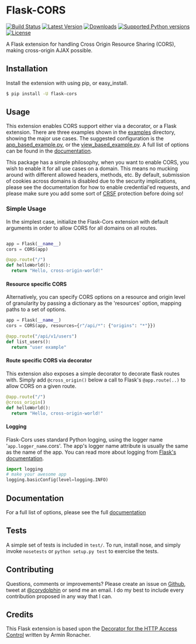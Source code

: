 # Flask-CORS

[![Build Status](https://api.travis-ci.org/corydolphin/flask-cors.svg?branch=master)](https://travis-ci.org/corydolphin/flask-cors) [![Latest Version](https://pypip.in/version/Flask-Cors/badge.svg)](https://pypi.python.org/pypi/Flask-Cors/) [![Downloads](https://pypip.in/download/Flask-Cors/badge.svg)](https://pypi.python.org/pypi/Flask-Cors/) [![Supported Python versions](https://pypip.in/py_versions/Flask-Cors/badge.svg)](https://pypi.python.org/pypi/Flask-Cors/) [![License](https://pypip.in/license/Flask-Cors/badge.svg)](https://pypi.python.org/pypi/Flask-Cors/)

A Flask extension for handling Cross Origin Resource Sharing (CORS), making cross-origin AJAX possible.

## Installation

Install the extension with using pip, or easy_install.

```bash
$ pip install -U flask-cors
```

## Usage

This extension enables CORS support either via a decorator, or a Flask extension. There are three examples shown in the [examples](https://github.com/corydolphin/flask-cors/tree/master/examples) directory, showing the major use cases. The suggested configuration is the [app_based_example.py](https://github.com/corydolphin/flask-cors/blob/master/examples/app_based_example.py), or the [view_based_example.py](https://github.com/corydolphin/flask-cors/blob/master/examples/view_based_example.py). A full list of options can be found in the [documentation](http://flask-cors.readthedocs.org/en/latest/).

This package has a simple philosophy, when you want to enable CORS, you wish to enable it for all use cases on a domain. This means no mucking around with different allowed headers, methods, etc. By default, submission of cookies across domains is disabled due to the security implications, please see the documentation for how to enable credential'ed requests, and please make sure you add some sort of [CRSF](http://en.wikipedia.org/wiki/Cross-site_request_forgery) protection before doing so!


### Simple Usage

In the simplest case, initialize the Flask-Cors extension with default arguments in order to allow CORS for all domains on all routes.

```python

app = Flask(__name__)
cors = CORS(app)

@app.route("/")
def helloWorld():
  return "Hello, cross-origin-world!"
```

#### Resource specific CORS

Alternatively, you can specify CORS options on a resource and origin level of granularity by passing a dictionary as the 'resources' option, mapping paths to a set of options.

```python
app = Flask(__name__)
cors = CORS(app, resources={r"/api/*": {"origins": "*"}})

@app.route("/api/v1/users")
def list_users():
  return "user example"
```

#### Route specific CORS via decorator

This extension also exposes a simple decorator to decorate flask routes with. Simply add `@cross_origin()` below a call to Flask's `@app.route(..)` to allow CORS on a given route.

```python
@app.route("/")
@cross_origin()
def helloWorld():
  return "Hello, cross-origin-world!"
```

#### Logging

Flask-Cors uses standard Python logging, using the logger name '`app.logger_name`.cors'. The app's logger name attribute is usually the same as the name of the app. You can read more about logging from [Flask's documentation](http://flask.pocoo.org/docs/0.10/errorhandling/).

```python
import logging
# make your awesome app
logging.basicConfig(level=logging.INFO)
```

## Documentation

For a full list of options, please see the full [documentation](http://flask-cors.readthedocs.org/en/latest/)

## Tests

A simple set of tests is included in `test/`. To run, install nose, and simply invoke `nosetests` or `python setup.py test` to exercise the tests.

## Contributing

Questions, comments or improvements? Please create an issue on [Github](https://github.com/corydolphin/flask-cors), tweet at [@corydolphin](https://twitter.com/corydolphin) or send me an email. I do my best to include every contribution proposed in any way that I can.

## Credits

This Flask extension is based upon the [Decorator for the HTTP Access Control](http://flask.pocoo.org/snippets/56/) written by Armin Ronacher.

